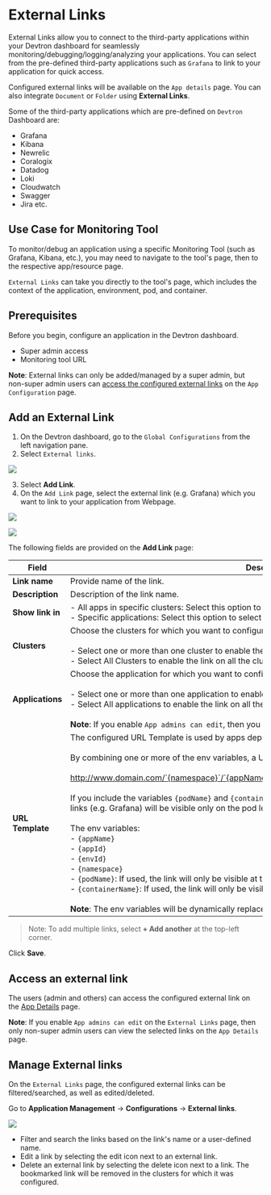 # External Links

External Links allow you to connect to the third-party applications within your Devtron dashboard for seamlessly monitoring/debugging/logging/analyzing your applications. You can select from the pre-defined third-party applications such as `Grafana` to link to your application for quick access.

Configured external links will be available on the `App details` page. You can also integrate `Document` or `Folder` using **External Links**.

Some of the third-party applications which are pre-defined on `Devtron` Dashboard are:
* Grafana
* Kibana
* Newrelic
* Coralogix
* Datadog
* Loki
* Cloudwatch
* Swagger 
* Jira etc.



## Use Case for Monitoring Tool

To monitor/debug an application using a specific Monitoring Tool (such as Grafana, Kibana, etc.), you may need to navigate to the tool's page, then to the respective app/resource page.

`External Links` can take you directly to the tool's page, which includes the context of the application, environment, pod, and container.

## Prerequisites

Before you begin, configure an application in the Devtron dashboard.

- Super admin access
- Monitoring tool URL

**Note**: External links can only be added/managed by a super admin, but non-super admin users can [access the configured external links](../app-details/README.md) on the `App Configuration` page.

## Add an External Link

1. On the Devtron dashboard, go to the `Global Configurations` from the left navigation pane.
2. Select `External links`.
   
![](https://devtron-public-asset.s3.us-east-2.amazonaws.com/images/global-configurations/external-links/external-links-v2.jpg)

3. Select **Add Link**.
4. On the `Add Link` page, select the external link (e.g. Grafana) which you want to link to your application from Webpage.


![](https://devtron-public-asset.s3.us-east-2.amazonaws.com/images/global-configurations/external-links/external-add-link.jpg)

![](https://devtron-public-asset.s3.us-east-2.amazonaws.com/images/global-configurations/external-links/external-link-specific-applications.jpg)

The following fields are provided on the **Add Link** page:

| Field         | Description |
|---------------|-------------|
| **Link name** | Provide name of the link. |
| **Description** | Description of the link name. |
| **Show link in** | - All apps in specific clusters: Select this option to select the cluster.<br/>- Specific applications: Select this option to select the application. |
| **Clusters** | Choose the clusters for which you want to configure the selected external link with.<br/><br/>- Select one or more than one cluster to enable the link on the specified clusters.<br/>- Select All Clusters to enable the link on all the clusters. |
| **Applications** | Choose the application for which you want to configure the selected external link with.<br/><br/>- Select one or more than one application to enable the link on the specified application.<br/>- Select All applications to enable the link on all the applications.<br/><br/>**Note**: If you enable `App admins can edit`, then you can view the selected links on the App-Details page. |
| **URL Template** | The configured URL Template is used by apps deployed on the selected clusters/applications.<br/><br/>By combining one or more of the env variables, a URL with the structure shown below can be created:<br/><br/>http://www.domain.com/`{namespace}`/`{appName}`/details/`{appId}`/env/`{envId}`/details/`{podName}`<br/><br/>If you include the variables `{podName}` and `{containerName}` in the URL template, then the configured links (e.g. Grafana) will be visible only on the pod level and container level respectively.<br/><br/>The env variables:<br/>- `{appName}`<br/>- `{appId}`<br/>- `{envId}`<br/>- `{namespace}`<br/>- `{podName}`: If used, the link will only be visible at the pod level on the [App Details](../app-details/README.md) page.<br/>- `{containerName}`: If used, the link will only be visible at the container level on the [App Details](../app-details/README.md) page.<br/><br/>**Note**: The env variables will be dynamically replaced by the values that you used to configure the link. |


> Note: To add multiple links, select **+ Add another** at the top-left corner.

Click **Save**.

## Access an external link

The users (admin and others) can access the configured external link on the [App Details](../app-details/README.md) page. 

**Note**: If you enable `App admins can edit` on the `External Links` page, then only non-super admin users can view the selected links on the `App Details` page. 

## Manage External links

On the `External Links` page, the configured external links can be filtered/searched, as well as edited/deleted.

Go to **Application Management** → **Configurations** → **External links**.

![](https://devtron-public-asset.s3.us-east-2.amazonaws.com/images/global-configurations/external-links/manage-external-links-v2.jpg)

* Filter and search the links based on the link's name or a user-defined name.
* Edit a link by selecting the edit icon next to an external link.
* Delete an external link by selecting the delete icon next to a link. The bookmarked link will be removed in the clusters for which it was configured.
